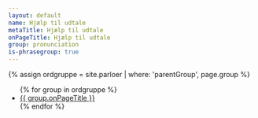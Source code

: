 ```yaml
---
layout: default
name: Hjælp til udtale
metaTitle: Hjælp til udtale
onPageTitle: Hjælp til udtale
group: pronunciation
is-phrasegroup: true
---
```


{% assign ordgruppe = site.parloer | where: 'parentGroup', page.group %}
<ul>
{% for group in ordgruppe %}
<li>
    <a href="{{group.url | relative_url}}">{{ group.onPageTitle }}</a>
</li>
{% endfor %}
</ul>